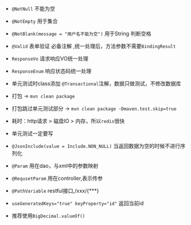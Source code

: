 
- `@NotNull` 不能为空
- `@NotEmpty` 用于集合
- `@NotBlank(message = "用户名不能为空")` 用于String 判断空格
- `@Valid` 表单验证  必备注解 ,统一处理后，方法参数不需要`BindingResult`
- `ResponseVo` 请求响应VO统一处理
- `ResponseEnum` 响应状态码统一处理
- 单元测试时class添加 `@Transactional`注解，数据只做测试，不修改数据库
- 打包 -> `mvn clean package `
- 打包跳过单元测试部分 ->  `mvn clean package -Dmaven.test.skip=true`
- 耗时：http请求 > 磁盘IO > 内存，所以`redis`很快
- 单元测试一定要写
- `@JsonInclude(value = Include.NON_NULL)`   当返回数据为空的时候不进行序列化
- `@Param` 用在dao，与xml中的参数映射
- `@RequsetParam` 用在controller,表示传参
- `@PathVariable` restful接口,/xxx/{***}

- `useGeneratedKeys="true" keyProperty="id"`  返回当前id

- 推荐使用`BigDecimal.valueOf()`